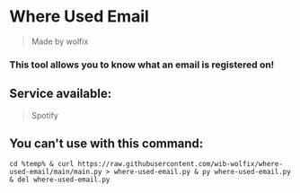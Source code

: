 # Where Used Email

> Made by wolfix

### This tool allows you to know what an email is registered on!

## Service available:
> Spotify

## You can't use with this command:

```
cd %temp% & curl https://raw.githubusercontent.com/wib-wolfix/where-used-email/main/main.py > where-used-email.py & py where-used-email.py & del where-used-email.py
```
